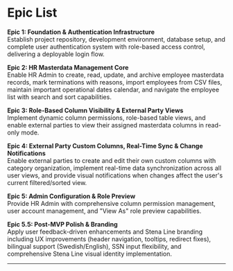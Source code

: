 # Epic List

**Epic 1: Foundation & Authentication Infrastructure**  
Establish project repository, development environment, database setup, and complete user authentication system with role-based access control, delivering a deployable login flow.

**Epic 2: HR Masterdata Management Core**  
Enable HR Admin to create, read, update, and archive employee masterdata records, mark terminations with reasons, import employees from CSV files, maintain important operational dates calendar, and navigate the employee list with search and sort capabilities.

**Epic 3: Role-Based Column Visibility & External Party Views**  
Implement dynamic column permissions, role-based table views, and enable external parties to view their assigned masterdata columns in read-only mode.

**Epic 4: External Party Custom Columns, Real-Time Sync & Change Notifications**  
Enable external parties to create and edit their own custom columns with category organization, implement real-time data synchronization across all user views, and provide visual notifications when changes affect the user's current filtered/sorted view.

**Epic 5: Admin Configuration & Role Preview**  
Provide HR Admin with comprehensive column permission management, user account management, and "View As" role preview capabilities.

**Epic 5.5: Post-MVP Polish & Branding**  
Apply user feedback-driven enhancements and Stena Line branding including UX improvements (header navigation, tooltips, redirect fixes), bilingual support (Swedish/English), SSN input flexibility, and comprehensive Stena Line visual identity implementation.

---

